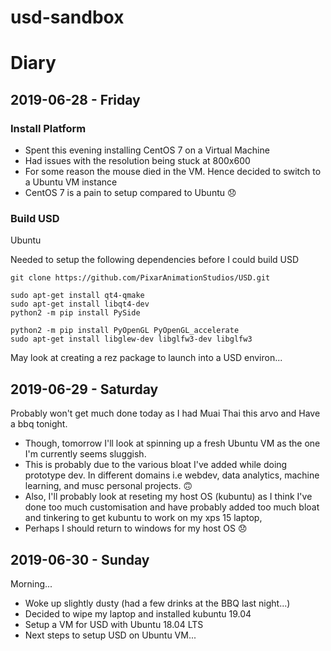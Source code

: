 # usd-sandbox


# Diary


## 2019-06-28 - Friday


### Install Platform 
- Spent this evening installing CentOS 7 on a Virtual Machine
- Had issues with the resolution being stuck at 800x600
- For some reason the mouse died in the VM. Hence decided to switch to a Ubuntu VM instance
- CentOS 7 is a pain to setup compared to Ubuntu 😞


### Build USD
Ubuntu

Needed to setup the following dependencies before I could build USD
```
git clone https://github.com/PixarAnimationStudios/USD.git

sudo apt-get install qt4-qmake
sudo apt-get install libqt4-dev
python2 -m pip install PySide

python2 -m pip install PyOpenGL PyOpenGL_accelerate
sudo apt-get install libglew-dev libglfw3-dev libglfw3

```

May look at creating a rez package to launch into a USD environ...

## 2019-06-29 - Saturday

Probably won't get much done today as I had Muai Thai this arvo and Have a bbq tonight.

- Though, tomorrow I'll look at spinning up a fresh Ubuntu VM as the one I'm currently seems sluggish. 
- This is probably due to the various bloat I've added while doing prototype dev. In different domains i.e webdev, data analytics, machine learning, and musc personal projects. 🙃
- Also, I'll probably look at reseting my host OS (kubuntu) as I think I've done too much customisation and have probably added too much bloat and tinkering to get kubuntu to work on my xps 15 laptop, 
- Perhaps I should return to windows for my host OS 😞

## 2019-06-30 - Sunday

Morning...
- Woke up slightly dusty (had a few drinks at the BBQ last night...)
- Decided to wipe my laptop and installed kubuntu 19.04
- Setup a VM for USD with Ubuntu 18.04 LTS
- Next steps to setup USD on Ubuntu VM...
